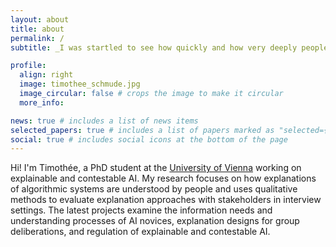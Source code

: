 ```yaml
---
layout: about
title: about
permalink: /
subtitle: _I was startled to see how quickly and how very deeply people conversing With DOCTOR became emotionally involved with the computer and how unequivocally they anthropomorphized it._ - Joseph Weizenbaum in <a href='https://en.wikipedia.org/wiki/Computer_Power_and_Human_Reason'>Computer Power and Human Reason</a>

profile:
  align: right
  image: timothee_schmude.jpg
  image_circular: false # crops the image to make it circular
  more_info: 

news: true # includes a list of news items
selected_papers: true # includes a list of papers marked as "selected={true}"
social: true # includes social icons at the bottom of the page
---
```


Hi! I'm Timothée, a PhD student at the <a href='https://vda.cs.univie.ac.at/team/person/1001666/#publications'>University of Vienna</a> working on explainable and contestable AI. My research focuses on how explanations of algorithmic systems are understood by people and uses qualitative methods to evaluate explanation approaches with stakeholders in interview settings. The latest projects examine the information needs and understanding processes of AI novices, explanation designs for group deliberations, and regulation of explainable and contestable AI.

<!--- Put your address / P.O. box / other info right below your picture. You can also disable any of these elements by editing `profile` property of the YAML header of your `_pages/about.md`. Edit `_bibliography/papers.bib` and Jekyll will render your [publications page](/al-folio/publications/) automatically.

# Link to your social media connections, too. This theme is set up to use [Font Awesome icons](https://fontawesome.com/) and [Academicons](https://jpswalsh.github.io/academicons/), like the ones below. Add your Facebook, Twitter, LinkedIn, Google Scholar, or just disable all of them. -->
